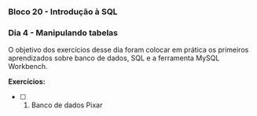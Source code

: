 ### Bloco 20 - Introdução à SQL
### Dia 4 - Manipulando tabelas

O objetivo dos exercícios desse dia foram colocar em prática os primeiros aprendizados sobre banco de dados, SQL e a ferramenta MySQL Workbench.

**Exercícios:**
- [ ] 1. Banco de dados Pixar
  